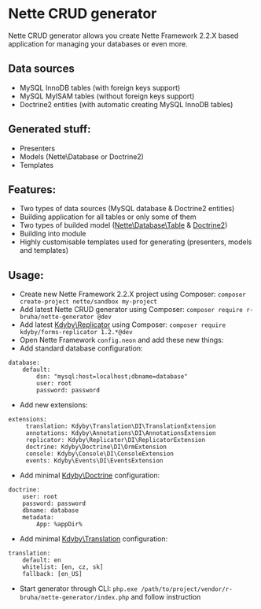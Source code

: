 Nette CRUD generator
==============
Nette CRUD generator allows you create Nette Framework 2.2.X based application for managing your databases or even more.

Data sources
--------------
- MySQL InnoDB tables (with foreign keys support)
- MySQL MyISAM tables (without foreign keys support)
- Doctrine2 entities (with automatic creating MySQL InnoDB tables)

Generated stuff:
--------------
- Presenters
- Models (Nette\Database or Doctrine2)
- Templates

Features:
--------------
- Two types of data sources (MySQL database & Doctrine2 entities)
- Building application for all tables or only some of them
- Two types of builded model ([Nette\Database\Table](https://github.com/nette/database) & [Doctrine2](https://github.com/doctrine/doctrine2))
- Building into module
- Highly customisable templates used for generating (presenters, models and templates)

Usage:
--------------
- Create new Nette Framework 2.2.X project using Composer: `composer create-project nette/sandbox my-project`
- Add latest Nette CRUD generator using Composer: `composer require r-bruha/nette-generator @dev`
- Add latest [Kdyby\Replicator](https://github.com/Kdyby/Replicator) using Composer: `composer require kdyby/forms-replicator 1.2.*@dev`
- Open Nette Framework `config.neon` and add these new things:
- Add standard database configuration:
```
database:
    default:
        dsn: "mysql:host=localhost;dbname=database"
        user: root
        password: password
```  
- Add new extensions:
```
extensions:
     translation: Kdyby\Translation\DI\TranslationExtension
     annotations: Kdyby\Annotations\DI\AnnotationsExtension
     replicator: Kdyby\Replicator\DI\ReplicatorExtension
     doctrine: Kdyby\Doctrine\DI\OrmExtension
     console: Kdyby\Console\DI\ConsoleExtension
     events: Kdyby\Events\DI\EventsExtension
```
- Add minimal [Kdyby\Doctrine](https://github.com/Kdyby/Doctrine) configuration:
```
doctrine:
    user: root
    password: password
    dbname: database
    metadata:
        App: %appDir%
```
- Add minimal [Kdyby\Translation](https://github.com/Kdyby/Translation) configuration:
```
translation:
    default: en
    whitelist: [en, cz, sk]
    fallback: [en_US]
```
- Start generator through CLI: `php.exe /path/to/project/vendor/r-bruha/nette-generator/index.php` and follow instruction